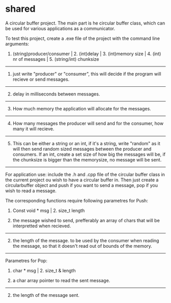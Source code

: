 # shared
A circular buffer project.
The main part is he circular buffer class, which can be used for various applications as a communicator.

To test this project, create a .exe file of the project with the command line arguments:
1. (string)producer/consumer | 2. (int)delay | 3. (int)memory size | 4. (int) nr of messages | 5. (string/int) chunksize
--------------------
1. just write "producer" or "consumer", this will decide if the program will recieve or send messages.
--------------------
2. delay in milliseconds between messages.
--------------------
3. How much memory the application will allocate for the messages.
--------------------
4. How many messages the producer will send and for the consumer, how many it will recieve.
--------------------
5. This can be either a string or an int, if it's a string, write "random" as it will then send
random sized messages between the producer and consumers. If an int, create a set size of how big
the messages will be, if the chunksize is bigger than the memorysize, no message will be sent.
--------------------

For application use:
include the .h and .cpp file of the circular buffer class in the current project ou wish to have a circular buffer in.
Then just create a circularbuffer object and push if you want to send a message, pop if you wish to read a message.

The corresponding functions require following parametres for Push:
1. Const void * msg | 2. size_t length

1. the message wished to send, prefferably an array of chars that will be
interpretted when recieved.
--------------------
2. the length of the message. to be used by the consumer when reading the message,
so that it doesn't read out of bounds of the memory.
--------------------

Parametres for Pop:
1. char * msg | 2. size_t & length

1. a char array pointer to read the sent message.
--------------------
2. the length of the message sent.
